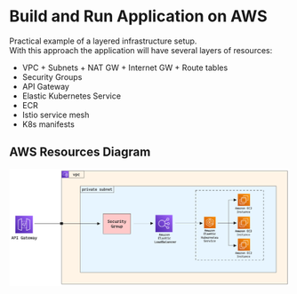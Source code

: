# Build and Run Application on AWS
Practical example of a layered infrastructure setup.  
With this approach the application will have several layers of resources:

* VPC + Subnets + NAT GW + Internet GW + Route tables
* Security Groups
* API Gateway
* Elastic Kubernetes Service
* ECR
* Istio service mesh
* K8s manifests

## AWS Resources Diagram

![eks-demo-application](../diagrams/eks-demo-application.png)
